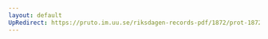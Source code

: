 ```yaml
---
layout: default
UpRedirect: https://pruto.im.uu.se/riksdagen-records-pdf/1872/prot-1872--ak--424/prot-1872--ak--424_076.pdf
---
```

